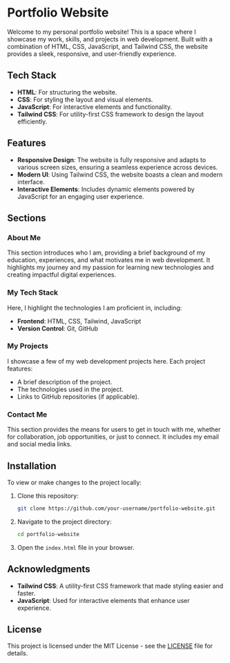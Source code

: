 # Portfolio Website

Welcome to my personal portfolio website! This is a space where I showcase my work, skills, and projects in web development. Built with a combination of HTML, CSS, JavaScript, and Tailwind CSS, the website provides a sleek, responsive, and user-friendly experience. 

## Tech Stack

- **HTML**: For structuring the website.
- **CSS**: For styling the layout and visual elements.
- **JavaScript**: For interactive elements and functionality.
- **Tailwind CSS**: For utility-first CSS framework to design the layout efficiently.

## Features

- **Responsive Design**: The website is fully responsive and adapts to various screen sizes, ensuring a seamless experience across devices.
- **Modern UI**: Using Tailwind CSS, the website boasts a clean and modern interface.
- **Interactive Elements**: Includes dynamic elements powered by JavaScript for an engaging user experience.

## Sections

### About Me

This section introduces who I am, providing a brief background of my education, experiences, and what motivates me in web development. It highlights my journey and my passion for learning new technologies and creating impactful digital experiences.

### My Tech Stack

Here, I highlight the technologies I am proficient in, including:
- **Frontend**: HTML, CSS, Tailwind, JavaScript
- **Version Control**: Git, GitHub

### My Projects

I showcase a few of my web development projects here. Each project features:
- A brief description of the project.
- The technologies used in the project.
- Links to GitHub repositories (if applicable).

### Contact Me

This section provides the means for users to get in touch with me, whether for collaboration, job opportunities, or just to connect. It includes my email and social media links.

## Installation

To view or make changes to the project locally:
1. Clone this repository:
    ```bash
    git clone https://github.com/your-username/portfolio-website.git
    ```
2. Navigate to the project directory:
    ```bash
    cd portfolio-website
    ```
3. Open the `index.html` file in your browser.

## Acknowledgments

- **Tailwind CSS**: A utility-first CSS framework that made styling easier and faster.
- **JavaScript**: Used for interactive elements that enhance user experience.

## License

This project is licensed under the MIT License - see the [LICENSE](LICENSE) file for details.
